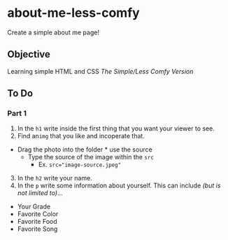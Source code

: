 # about-me-less-comfy
Create a simple about me page!

## Objective
Learning simple HTML and CSS *The Simple/Less Comfy Version*

## To Do
### Part 1
1. In the ```h1``` write inside the first thing that you want your viewer to see.
2. Find an```img``` that you like and incoperate that. 
  * Drag the photo into the folder * use the source 
    * Type the source of the image within the ```src```
      *  Ex. ```src="image-source.jpeg"```
3. In the ```h2``` write your name.
4. In the ```p``` write some information about yourself. This can include *(but is not limited to)*...
  * Your Grade
  * Favorite Color
  * Favorite Food
  * Favorite Song
